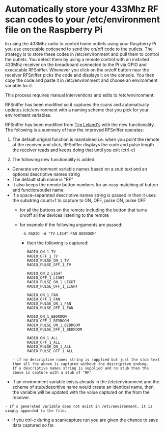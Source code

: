 # Automatically store your 433Mhz RF scan codes to your /etc/environment file on the Raspberry Pi

In using the 433Mhz radio to control home outlets using your Raspberry Pi you use executable codesend to send the on/off code to the outlets.
The strategy is to store these codes in /etc/environment and pull them to control the outlets. You detect them by using a remote control with
an installed 433Mhz receiver on the breadboard connected to the Pi via GPIO and executable RFSniffer. Whenever you click on the on/off button
near the receiver RFSniffer picks the code and displays it on the console. You then copy the code and paste it in /etc/environment and choose
an environment variable for it.

This process requires manual interventions and edits to /etc/environment.

RFSniffer has been modified so it captures the scans and automatically updates /etc/environment with a naming scheme that you pick for your 
environment variables.

RFSniffer has been modified from [Tim Leland's](https://github.com/timleland/rfoutlet) with the new functionality. The following is a summary of
how the improved RFSniffer operates:

  

 1. The default orignal function is maintained
      i.e. when you point the remote at the receiver and click, RFSniffer displays the code and pulse length the receiver reads and
      keeps doing that until you exit (ctrl-c) 
      
  2. The following new functionality is added    

 - Generate environment variable names based on a stub text and an optional descriptive names string
  - The default stub name is "RF"
 - It also keeps the remote button numbers for an easy matching of button and function/outlet name
  - If a space-separated descriptive names string is passed in then it uses the substring count+1 to capture to ON, OFF, pulse ON, pulse OFF
       - for all the buttons on the remote including the button that turns on/off all the devices listening to the remote

       - for example if the following arguments are passed:

              -b RADIO -d "TV LIGHT FAN BEDROOM"

         - then the following is captured:
         
               RADIO_ON_1_TV
               RADIO_OFF_1_TV
               RADIO_PULSE_ON_1_TV
               RADIO_PULSE_OFF_1_TV

               RADIO_ON_2_LIGHT
               RADIO_OFF_1_LIGHT
               RADIO_PULSE_ON_1_LIGHT
               RADIO_PULSE_OFF_1_LIGHT

               RADIO_ON_1_FAN
               RADIO_OFF_1_FAN
               RADIO_PULSE_ON_1_FAN
               RADIO_PULSE_OFF_1_FAN

               RADIO_ON_1_BEDROOM
               RADIO_OFF_1_BEDROOM
               RADIO_PULSE_ON_1_BEDROOM
               RADIO_PULSE_OFF_1_BEDROOM
 
               RADIO_ON_1_ALL
               RADIO_OFF_1_ALL
               RADIO_PULSE_ON_1_ALL
               RADIO_PULSE_OFF_1_ALL

        - if no descriptive names string is supplied but just the stub text then all the above is captured without the descriptive ending.
        If a descriptive names string is supplied and no stub then the above is capture with a stub of "RF"
 
   - If an environment variable exists already in the /etc/environment and the scheme of stub/descritive name would create an identical name, then the variable will be updated with the value captured on the from the receiver. 

    - If a generated variable does not exist in /etc/environment, it is simply appended to the file.

   - if you ctrl-c during a scan/capture run you are given the chance to save data captured so far.  
